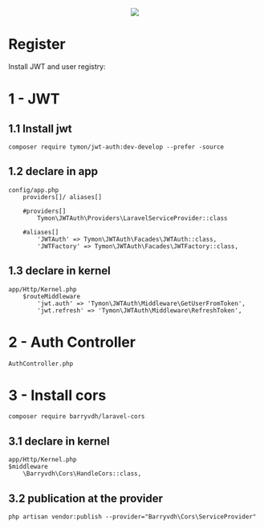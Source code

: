<p align="center"><img src="https://laravel.com/assets/img/components/logo-laravel.svg"></p>


# Register

Install JWT and user registry:

# 1 - JWT

## 1.1 Install jwt
	composer require tymon/jwt-auth:dev-develop --prefer -source

## 1.2 declare in app 
	config/app.php
		providers[]/ aliases[]
		
		#providers[]
			Tymon\JWTAuth\Providers\LaravelServiceProvider::class

		#aliases[]
			'JWTAuth' => Tymon\JWTAuth\Facades\JWTAuth::class, 
        	'JWTFactory' => Tymon\JWTAuth\Facades\JWTFactory::class,

## 1.3 declare in kernel
	app/Http/Kernel.php
		$routeMiddleware 
			'jwt.auth' => 'Tymon\JWTAuth\Middleware\GetUserFromToken',
        	'jwt.refresh' => 'Tymon\JWTAuth\Middleware\RefreshToken',




# 2 - Auth Controller
	AuthController.php




# 3 - Install cors
	composer require barryvdh/laravel-cors

## 3.1 declare in kernel
	app/Http/Kernel.php
	$middleware 
		\Barryvdh\Cors\HandleCors::class,

## 3.2 publication at the provider
	php artisan vendor:publish --provider="Barryvdh\Cors\ServiceProvider"